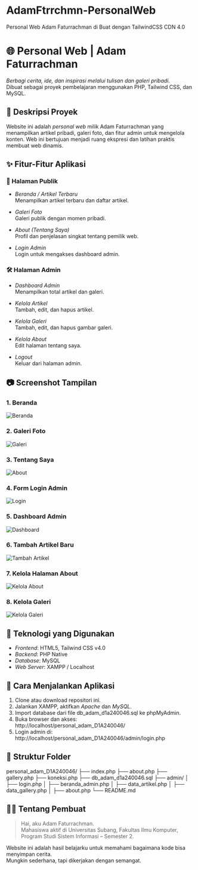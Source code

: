 # AdamFtrrchmn-PersonalWeb
Personal Web Adam Faturrachman di Buat dengan TailwindCSS CDN 4.0
# 🌐 Personal Web | Adam Faturrachman

*Berbagi cerita, ide, dan inspirasi melalui tulisan dan galeri pribadi.*  
Dibuat sebagai proyek pembelajaran menggunakan PHP, Tailwind CSS, dan MySQL.

## 📌 Deskripsi Proyek

Website ini adalah *personal web* milik Adam Faturrachman yang menampilkan artikel pribadi, galeri foto, dan fitur admin untuk mengelola konten. Web ini bertujuan menjadi ruang ekspresi dan latihan praktis membuat web dinamis.

## ✨ Fitur-Fitur Aplikasi

### 📝 Halaman Publik
- *Beranda / Artikel Terbaru*  
  Menampilkan artikel terbaru dan daftar artikel.

- *Galeri Foto*  
  Galeri publik dengan momen pribadi.

- *About (Tentang Saya)*  
  Profil dan penjelasan singkat tentang pemilik web.

- *Login Admin*  
  Login untuk mengakses dashboard admin.
  
### 🛠 Halaman Admin
- *Dashboard Admin*  
  Menampilkan total artikel dan galeri.

- *Kelola Artikel*  
  Tambah, edit, dan hapus artikel.

- *Kelola Galeri*  
  Tambah, edit, dan hapus gambar galeri.

- *Kelola About*  
  Edit halaman tentang saya.

- *Logout*  
  Keluar dari halaman admin.
  
## 📷 Screenshot Tampilan

### 1. Beranda  
![Beranda](screenshots/beranda.png)

### 2. Galeri Foto  
![Galeri](screenshots/gallery.png)

### 3. Tentang Saya  
![About](screenshots/about.png)

### 4. Form Login Admin  
![Login](screenshots/login.png)

### 5. Dashboard Admin  
![Dashboard](screenshots/dashboard.png)

### 6. Tambah Artikel Baru  
![Tambah Artikel](screenshots/tambah_artikel.png)

### 7. Kelola Halaman About  
![Kelola About](screenshots/kelola_about.png)

### 8. Kelola Galeri  
![Kelola Galeri](screenshots/kelola_gallery.png)

## 🧰 Teknologi yang Digunakan
- *Frontend*: HTML5, Tailwind CSS v4.0  
- *Backend*: PHP Native  
- *Database*: MySQL  
- *Web Server*: XAMPP / Localhost

## 🚀 Cara Menjalankan Aplikasi
1. Clone atau download repositori ini.
2. Jalankan XAMPP, aktifkan *Apache* dan *MySQL*.
3. Import database dari file db_adam_d1a240046.sql ke phpMyAdmin.
4. Buka browser dan akses:  
   http://localhost/personal_adam_D1A240046/
5. Login admin di:  
   http://localhost/personal_adam_D1A240046/admin/login.php
   
## 📁 Struktur Folder
personal_adam_D1A240046/ ├── index.php ├── about.php ├── gallery.php ├── koneksi.php ├── db_adam_d1a240046.sql ├── admin/ │   ├── login.php │   ├── beranda_admin.php │   ├── data_artikel.php │   ├── data_gallery.php │   ├── about.php └── README.md

## 🙋‍♂ Tentang Pembuat
> Hai, aku Adam Faturrachman.  
> Mahasiswa aktif di Universitas Subang, Fakultas Ilmu Komputer,  
> Program Studi Sistem Informasi – Semester 2.
> 
Website ini adalah hasil belajarku untuk memahami bagaimana kode bisa menyimpan cerita.  
Mungkin sederhana, tapi dikerjakan dengan semangat.
